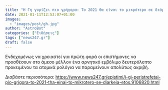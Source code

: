 ```yaml
---
title: "Η Γη γυρίζει πιο γρήγορα: Το 2021 θα είναι το μικρότερο σε διάρκεια έτος εδώ και δεκαετίες"
date: 2021-01-11T12:53:07+01:00
images:
  - "images/post/gh.jpg"
author: "AstroBot"
categories: ["Ειδήσεις"]
tags: ["news247.gr"]
draft: false
---
```


Ενδεχομένως να χρειαστεί για πρώτη φορά οι επιστήμονες να προσθέσουν στο άμεσο μέλλον ένα αρνητικό εμβόλιμο δευτερόλεπτο προκειμένου τα ατομικά ρολόγια να παραμείνουν απολύτως ακριβή.

Διαβάστε περισσότερα: https://www.news247.gr/epistimi/i-gi-peristrefetai-pio-grigora-to-2021-tha-einai-to-mikrotero-se-diarkeia-etos.9106820.html
